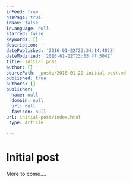 ```yaml
---
inFeed: true
hasPage: true
inNav: false
inLanguage: null
starred: false
keywords: []
description: ''
datePublished: '2016-01-22T23:34:14.482Z'
dateModified: '2016-01-22T23:33:47.504Z'
title: Initial post
author: []
sourcePath: _posts/2016-01-22-initial-post.md
published: true
authors: []
publisher:
  name: null
  domain: null
  url: null
  favicon: null
url: initial-post/index.html
_type: Article

---
```

# Initial post

More to come....